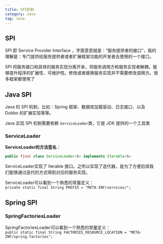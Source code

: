 ```yaml
---
title: SPI机制
category: Java
tag: Java
---
```


## SPI

SPI 即 Service Provider Interface ，字面意思就是：“服务提供者的接口”，我的理解是：专门提供给服务提供者或者扩展框架功能的开发者去使用的一个接口。

SPI 将服务接口和具体的服务实现分离开来，将服务调用方和服务实现者解耦，能够提升程序的扩展性、可维护性。修改或者替换服务实现并不需要修改调用方。很多框架都使用了

## Java SPI

Java 的 SPI 机制，比如：Spring 框架、数据库加载驱动、日志接口、以及 Dubbo 的扩展实现等等。

Java 实现 SPI 机制需要依赖 `ServiceLoader`类，它是 JDK 提供的一个工具类

### ServiceLoader

**ServiceLoader的方法签名**：

```java
public final class ServiceLoader<S> implements Iterable<S>
```

ServiceLoader实现了 Iterable 接口。之所以实现了迭代器，是为了方便后续我们能够通过迭代的方式得到对应的服务实现。

ServiceLoader可以看到一个熟悉的常量定义：<br>`private static final String PREFIX = "META-INF/services/";`

## Spring SPI

### SpringFactoriesLoader

SpringFactoriesLoader可以看到一个熟悉的常量定义：<br>
`public static final String FACTORIES_RESOURCE_LOCATION = "META-INF/spring.factories";`
